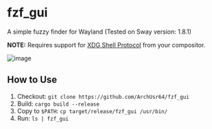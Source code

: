 # fzf_gui
A simple fuzzy finder for Wayland
(Tested on Sway version: 1.8.1)

**NOTE:** Requires support for [XDG Shell Protocol](https://wayland.app/protocols/xdg-shell) from your compositor.

![image](https://github.com/ArchUsr64/fzf_gui/assets/83179501/5f1fc69f-a09e-4d70-b1ec-06067dd78fe8)
## How to Use
1. Checkout: `git clone https://github.com/ArchUsr64/fzf_gui`
2. Build: `cargo build --release`
3. Copy to `$PATH`: `cp target/release/fzf_gui /usr/bin/`
4. Run: `ls | fzf_gui`
